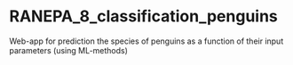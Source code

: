 # RANEPA_8_classification_penguins
Web-app for prediction the species of penguins as a function of their input parameters (using ML-methods)
